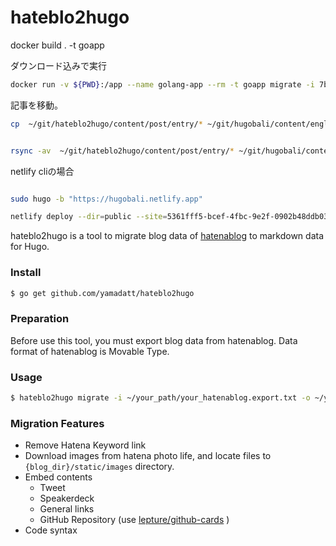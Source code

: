hateblo2hugo
=======

docker build . -t goapp

ダウンロード込みで実行

```bash
docker run -v ${PWD}:/app --name golang-app --rm -t goapp migrate -i 7butk7ed2atx.txt -u
```

記事を移動。

```bash
cp  ~/git/hateblo2hugo/content/post/entry/* ~/git/hugobali/content/english/blog -r
```

```bash

rsync -av  ~/git/hateblo2hugo/content/post/entry/* ~/git/hugobali/content/english/blog

```

netlify cliの場合

```bash

sudo hugo -b "https://hugobali.netlify.app"

netlify deploy --dir=public --site=5361fff5-bcef-4fbc-9e2f-0902b48ddb03 --prod
```


hateblo2hugo is a tool to migrate blog data of [hatenablog](http://hatenablog.com/) to markdown data for Hugo.

### Install

```bash
$ go get github.com/yamadatt/hateblo2hugo
```

### Preparation

Before use this tool, you must export blog data from hatenablog. Data format of hatenablog is Movable Type.


### Usage

```bash
$ hateblo2hugo migrate -i ~/your_path/your_hatenablog.export.txt -o ~/your_path/your_hugo_blog/blog/ -u
```

### Migration Features

* Remove Hatena Keyword link
* Download images from hatena photo life, and locate files to `{blog_dir}/static/images` directory.
* Embed contents
    * Tweet
    * Speakerdeck
    * General links
    * GitHub Repository (use [lepture/github-cards](https://github.com/lepture/github-cards) )
* Code syntax



